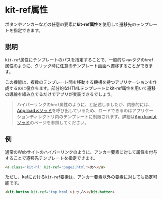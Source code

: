 # kit-ref属性

ボタンやアンカーなどの任意の要素に**kit-ref属性**を使用して遷移先のテンプレートを指定できます。

## 説明

`kit-ref`属性にテンプレートのパスを指定することで、一般的な`<a>`タグの`href`属性のように、クリック時に任意のテンプレート画面へ遷移することができます。

この機能は、複数のテンプレート間を移動する機構を持つアプリケーションを作成するのに役立ちます。部分的なHTMLテンプレートにkit-ref属性を用いて遷移の導線を組み立てるだけでアプリが実装できるでしょう。

> ハイパーリンクの`href`属性のように、と記述しましたが、内部的には、[App.loadメソッド](/App.load)を呼び出しているため、ロードできるのはアプリケーションディレクトリ内のテンプレートに制限されます。詳細は[App.loadメソッド](/App.load)のページを参照してください。

## 例

通常のWebサイトのハイパーリンクのように、アンカー要素に対して属性を付与することで遷移先テンプレートを指定できます。

```html
<a class='kit-hl' kit-ref='page2.html'>次へ</a>
```

ただし、kafにおける`kit-ref`要素は、アンカー要素以外の要素に対しても指定可能です。

```html
<kit-button kit-ref='top.html'>トップへ</kit-button>
```
